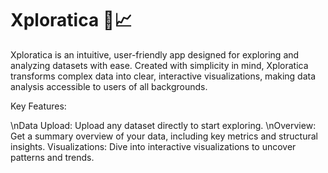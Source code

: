 # Xploratica 🚀📈
Xploratica is an intuitive, user-friendly app designed for exploring and analyzing datasets with ease. Created with simplicity in mind, Xploratica transforms complex data into clear, interactive visualizations, making data analysis accessible to users of all backgrounds.

Key Features:

\nData Upload: Upload any dataset directly to start exploring.
\nOverview: Get a summary overview of your data, including key metrics and structural insights.
Visualizations: Dive into interactive visualizations to uncover patterns and trends.
